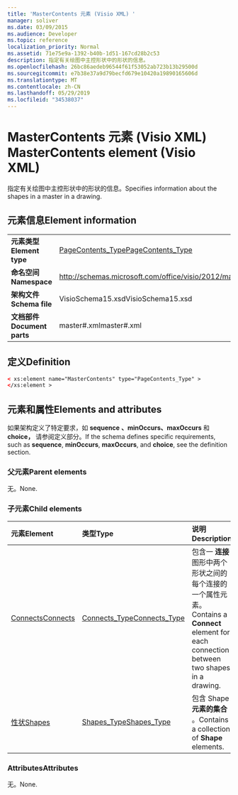 ```yaml
---
title: 'MasterContents 元素 (Visio XML) '
manager: soliver
ms.date: 03/09/2015
ms.audience: Developer
ms.topic: reference
localization_priority: Normal
ms.assetid: 71e75e9a-1392-b40b-1d51-167cd28b2c53
description: 指定有关绘图中主控形状中的形状的信息。
ms.openlocfilehash: 26bc86aedeb96544f61f53052ab723b13b29500d
ms.sourcegitcommit: e7b38e37a9d79becfd679e10420a19890165606d
ms.translationtype: MT
ms.contentlocale: zh-CN
ms.lasthandoff: 05/29/2019
ms.locfileid: "34538037"
---
```

# <a name="mastercontents-element-visio-xml"></a><span data-ttu-id="a657a-103">MasterContents 元素 (Visio XML) </span><span class="sxs-lookup"><span data-stu-id="a657a-103">MasterContents element (Visio XML)</span></span>

<span data-ttu-id="a657a-104">指定有关绘图中主控形状中的形状的信息。</span><span class="sxs-lookup"><span data-stu-id="a657a-104">Specifies information about the shapes in a master in a drawing.</span></span> 
  
## <a name="element-information"></a><span data-ttu-id="a657a-105">元素信息</span><span class="sxs-lookup"><span data-stu-id="a657a-105">Element information</span></span>

|||
|:-----|:-----|
|<span data-ttu-id="a657a-106">**元素类型**</span><span class="sxs-lookup"><span data-stu-id="a657a-106">**Element type**</span></span> <br/> |[<span data-ttu-id="a657a-107">PageContents_Type</span><span class="sxs-lookup"><span data-stu-id="a657a-107">PageContents_Type</span></span>](pagecontents_type-complextypevisio-xml.md) <br/> |
|<span data-ttu-id="a657a-108">**命名空间**</span><span class="sxs-lookup"><span data-stu-id="a657a-108">**Namespace**</span></span> <br/> |http://schemas.microsoft.com/office/visio/2012/main  <br/> |
|<span data-ttu-id="a657a-109">**架构文件**</span><span class="sxs-lookup"><span data-stu-id="a657a-109">**Schema file**</span></span> <br/> |<span data-ttu-id="a657a-110">VisioSchema15.xsd</span><span class="sxs-lookup"><span data-stu-id="a657a-110">VisioSchema15.xsd</span></span>  <br/> |
|<span data-ttu-id="a657a-111">**文档部件**</span><span class="sxs-lookup"><span data-stu-id="a657a-111">**Document parts**</span></span> <br/> |<span data-ttu-id="a657a-112">master#.xml</span><span class="sxs-lookup"><span data-stu-id="a657a-112">master#.xml</span></span>  <br/> |
   
## <a name="definition"></a><span data-ttu-id="a657a-113">定义</span><span class="sxs-lookup"><span data-stu-id="a657a-113">Definition</span></span>

```XML
< xs:element name="MasterContents" type="PageContents_Type" >
</xs:element >
```

## <a name="elements-and-attributes"></a><span data-ttu-id="a657a-114">元素和属性</span><span class="sxs-lookup"><span data-stu-id="a657a-114">Elements and attributes</span></span>

<span data-ttu-id="a657a-115">如果架构定义了特定要求，如 **sequence** **、minOccurs、maxOccurs** 和 **choice，** 请参阅定义部分。</span><span class="sxs-lookup"><span data-stu-id="a657a-115">If the schema defines specific requirements, such as **sequence**, **minOccurs**, **maxOccurs**, and **choice**, see the definition section.</span></span> 
  
### <a name="parent-elements"></a><span data-ttu-id="a657a-116">父元素</span><span class="sxs-lookup"><span data-stu-id="a657a-116">Parent elements</span></span>

<span data-ttu-id="a657a-117">无。</span><span class="sxs-lookup"><span data-stu-id="a657a-117">None.</span></span>
  
### <a name="child-elements"></a><span data-ttu-id="a657a-118">子元素</span><span class="sxs-lookup"><span data-stu-id="a657a-118">Child elements</span></span>

|<span data-ttu-id="a657a-119">**元素**</span><span class="sxs-lookup"><span data-stu-id="a657a-119">**Element**</span></span>|<span data-ttu-id="a657a-120">**类型**</span><span class="sxs-lookup"><span data-stu-id="a657a-120">**Type**</span></span>|<span data-ttu-id="a657a-121">**说明**</span><span class="sxs-lookup"><span data-stu-id="a657a-121">**Description**</span></span>|
|:-----|:-----|:-----|
|[<span data-ttu-id="a657a-122">Connects</span><span class="sxs-lookup"><span data-stu-id="a657a-122">Connects</span></span>](connects-element-pagecontents_type-complextypevisio-xml.md) <br/> |[<span data-ttu-id="a657a-123">Connects_Type</span><span class="sxs-lookup"><span data-stu-id="a657a-123">Connects_Type</span></span>](connects_type-complextypevisio-xml.md) <br/> |<span data-ttu-id="a657a-124">包含一 **连接** 图形中两个形状之间的每个连接的一个属性元素。</span><span class="sxs-lookup"><span data-stu-id="a657a-124">Contains a **Connect** element for each connection between two shapes in a drawing.</span></span>  <br/> |
|[<span data-ttu-id="a657a-125">性状</span><span class="sxs-lookup"><span data-stu-id="a657a-125">Shapes</span></span>](shapes-element-pagecontents_type-complextypevisio-xml.md) <br/> |[<span data-ttu-id="a657a-126">Shapes_Type</span><span class="sxs-lookup"><span data-stu-id="a657a-126">Shapes_Type</span></span>](shapes_type-complextypevisio-xml.md) <br/> |<span data-ttu-id="a657a-127">包含 Shape **元素的集合** 。</span><span class="sxs-lookup"><span data-stu-id="a657a-127">Contains a collection of **Shape** elements.</span></span>  <br/> |
   
### <a name="attributes"></a><span data-ttu-id="a657a-128">Attributes</span><span class="sxs-lookup"><span data-stu-id="a657a-128">Attributes</span></span>

<span data-ttu-id="a657a-129">无。</span><span class="sxs-lookup"><span data-stu-id="a657a-129">None.</span></span>
  

